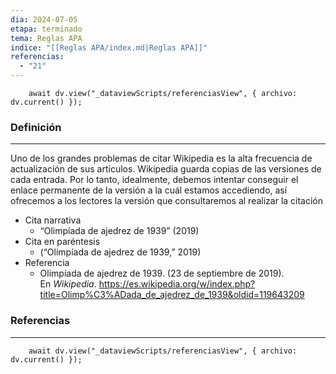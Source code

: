 ```yaml
---
dia: 2024-07-05
etapa: terminado
tema: Reglas APA
indice: "[[Reglas APA/index.md|Reglas APA]]"
referencias:
  - "21"
---
```

```dataviewjs
    await dv.view("_dataviewScripts/referenciasView", { archivo: dv.current() });
```
### Definición
---
Uno de los grandes problemas de citar Wikipedia es la alta frecuencia de actualización de sus artículos. Wikipedia guarda copias de las versiones de cada entrada. Por lo tanto, idealmente, debemos intentar conseguir el enlace permanente de la versión a la cuál estamos accediendo, así ofrecemos a los lectores la versión que consultaremos al realizar la citación

* Cita narrativa
	* “Olimpíada de ajedrez de 1939” (2019)
* Cita en paréntesis
	* (“Olimpíada de ajedrez de 1939,” 2019)
* Referencia
	* Olimpíada de ajedrez de 1939. (23 de septiembre de 2019). En _Wikipedia_. https://es.wikipedia.org/w/index.php?title=Olimp%C3%ADada_de_ajedrez_de_1939&oldid=119643209



### Referencias
---
```dataviewjs
    await dv.view("_dataviewScripts/referenciasView", { archivo: dv.current() });
```